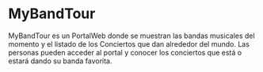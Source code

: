 # MyBandTour
MyBandTour es un PortalWeb donde se muestran las bandas musicales del momento y el listado de los Conciertos que dan alrededor del
mundo.
Las personas pueden acceder al portal y conocer los conciertos que está o estará dando su banda favorita.
